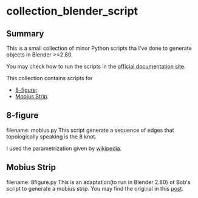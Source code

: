 # collection_blender_script

## Summary

This is a small collection of minor Python scripts tha I've done to generate objects in Blender >=2.80.

You may check how to run the scripts in the [official documentation site](https://docs.blender.org/api/current/info_quickstart.html#running-scripts).

This collection contains scripts for
- [8-figure](https://en.wikipedia.org/wiki/Figure-eight_knot_(mathematics));
- [Mobius Strip](https://en.wikipedia.org/wiki/M%C3%B6bius_strip).

## 8-figure
filename: mobius.py
This script generate a sequence of edges that topologically speaking is the 8 knot.

I used the parametrization given by [wikipedia](https://en.wikipedia.org/wiki/Figure-eight_knot_(mathematics)).

## Mobius Strip
filename: 8figure.py
This is an adaptation(to run in Blender 2.80) of Bob's script to generate a mobius strip. You may find the original in this [post](https://blender.stackexchange.com/questions/82480/how-to-make-a-mobius-strip).
